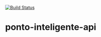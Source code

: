 [![Build Status](https://travis-ci.com/tiagoadmstz/ponto-inteligente-api.svg?branch=master)](https://travis-ci.com/tiagoadmstz/ponto-inteligente-api)
# ponto-inteligente-api

